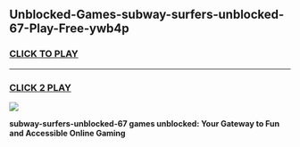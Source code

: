 
## Unblocked-Games-subway-surfers-unblocked-67-Play-Free-ywb4p
<h3>
<a href="https://premium76.site?title=subway-surfers-unblocked-67&ref=18A1">CLICK TO PLAY</a></h3>
<hr>

<h3>
<a href="https://premium76.site?title=subway-surfers-unblocked-67&ref=18A1">CLICK 2 PLAY</a>
  
</h3>

<a href="https://premium76.site?title=subway-surfers-unblocked-67&ref=18A1"><img src="https://clearcache.store/games.png"></a>


**subway-surfers-unblocked-67 games unblocked: Your Gateway to Fun and Accessible Online Gaming**
